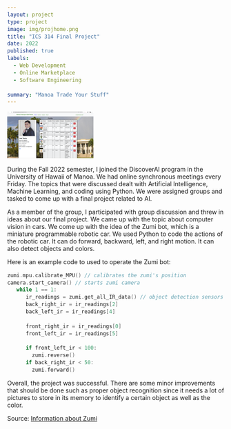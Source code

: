```yaml
---
layout: project
type: project
image: img/projhome.png
title: "ICS 314 Final Project"
date: 2022
published: true
labels:
  - Web Development
  - Online Marketplace
  - Software Engineering
  
summary: "Manoa Trade Your Stuff"
---
```


<div class="text-center p-4">
  <img width="200px" src="../img/projprofile.png">
</div>


During the Fall 2022 semester, I joined the DiscoverAI program in the University of Hawaii of Manoa. We had online synchronous meetings every Friday. The topics that were discussed dealt with Artificial Intelligence, Machine Learning, and coding using Python. We were assigned groups and tasked to come up with a final project related to AI.

As a member of the group, I participated with group discussion and threw in ideas about our final project. We came up with the topic about computer vision in cars. We come up with the idea of the Zumi bot, which is a miniature programmable robotic car. We used Python to code the actions of the robotic car. It can do forward, backward, left, and right motion. It can also detect objects and colors.

Here is an example code to used to operate the Zumi bot:

```cpp
zumi.mpu.calibrate_MPU() // calibrates the zumi's position
camera.start_camera() // starts zumi camera
   while 1 == 1:
      ir_readings = zumi.get_all_IR_data() // object detection sensors
      back_right_ir = ir_readings[2]
      back_left_ir = ir_readings[4]
      
      front_right_ir = ir_readings[0]
      front_left_ir = ir_readings[5]
      
      if front_left_ir < 100: 
        zumi.reverse()
      if back_right_ir < 50:
        zumi.forward()

```

Overall, the project was successful. There are some minor improvements that should be done such as proper object recognition since it needs a lot of pictures to store in its memory to identify a certain object as well as the color.

Source: <a href="https://www.robolink.com/products/zumi">Information about Zumi</a>

